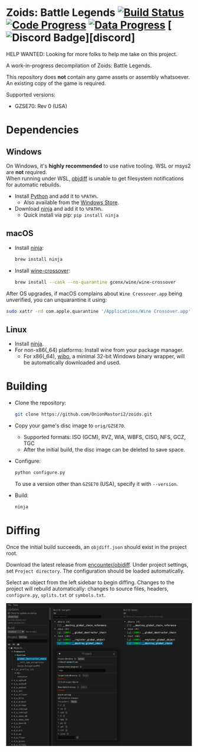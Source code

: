Zoids: Battle Legends 
[![Build Status]][actions] [![Code Progress]][progress] [![Data Progress]][progress] [![Discord Badge]][discord]
=============

<!--
Replace with your repository's URL.
-->
[Build Status]: https://github.com/onionmastori2/zoidsbldecomp/actions/workflows/build.yml/badge.svg
[actions]: https://github.com/onionmastori2/zoidsbldecomp/actions/workflows/build.yml
<!--
decomp.dev progress badges
See https://decomp.dev/api for an API overview.
-->
[Code Progress]: https://decomp.dev/onionmastori2/zoidsbldecomp.svg?mode=shield&measure=code&label=Code
[Data Progress]: https://decomp.dev/onionmastori2/zoidsbldecomp.svg?mode=shield&measure=data&label=Data
[progress]: https://decomp.dev/onionmastori2/zoidsbldecomp
<!--
Replace with your Discord server's ID and invite URL.
-->
[Discord Badge]: 
[discord]:

HELP WANTED: Looking for more folks to help me take on this project.

A work-in-progress decompilation of Zoids: Battle Legends.

This repository does **not** contain any game assets or assembly whatsoever. An existing copy of the game is required.

Supported versions:

- GZSE70: Rev 0 (USA)

Dependencies
============

Windows
--------

On Windows, it's **highly recommended** to use native tooling. WSL or msys2 are **not** required.  
When running under WSL, [objdiff](#diffing) is unable to get filesystem notifications for automatic rebuilds.

- Install [Python](https://www.python.org/downloads/) and add it to `%PATH%`.
  - Also available from the [Windows Store](https://apps.microsoft.com/store/detail/python-311/9NRWMJP3717K).
- Download [ninja](https://github.com/ninja-build/ninja/releases) and add it to `%PATH%`.
  - Quick install via pip: `pip install ninja`

macOS
------

- Install [ninja](https://github.com/ninja-build/ninja/wiki/Pre-built-Ninja-packages):

  ```sh
  brew install ninja
  ```

- Install [wine-crossover](https://github.com/Gcenx/homebrew-wine):

  ```sh
  brew install --cask --no-quarantine gcenx/wine/wine-crossover
  ```

After OS upgrades, if macOS complains about `Wine Crossover.app` being unverified, you can unquarantine it using:

```sh
sudo xattr -rd com.apple.quarantine '/Applications/Wine Crossover.app'
```

Linux
------

- Install [ninja](https://github.com/ninja-build/ninja/wiki/Pre-built-Ninja-packages).
- For non-x86(_64) platforms: Install wine from your package manager.
  - For x86(_64), [wibo](https://github.com/decompals/wibo), a minimal 32-bit Windows binary wrapper, will be automatically downloaded and used.

Building
========

- Clone the repository:

  ```sh
  git clone https://github.com/OnionMastori2/zoids.git
  ```

- Copy your game's disc image to `orig/GZSE70`.
  - Supported formats: ISO (GCM), RVZ, WIA, WBFS, CISO, NFS, GCZ, TGC
  - After the initial build, the disc image can be deleted to save space.

- Configure:

  ```sh
  python configure.py
  ```

  To use a version other than `GZSE70` (USA), specify it with `--version`.

- Build:

  ```sh
  ninja
  ```

Diffing
=======

Once the initial build succeeds, an `objdiff.json` should exist in the project root.

Download the latest release from [encounter/objdiff](https://github.com/encounter/objdiff). Under project settings, set `Project directory`. The configuration should be loaded automatically.

Select an object from the left sidebar to begin diffing. Changes to the project will rebuild automatically: changes to source files, headers, `configure.py`, `splits.txt` or `symbols.txt`.

![](assets/objdiff.png)
